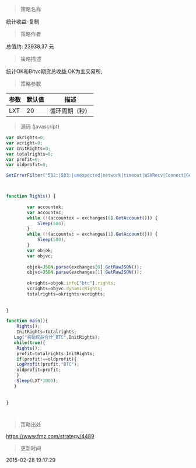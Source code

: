 
> 策略名称

统计收益-复制

> 策略作者

总值约: 23938.37 元

> 策略描述

统计OK和Bitvc期货总收益;OK为主交易所;

> 策略参数



|参数|默认值|描述|
|----|----|----|
|LXT|20|循环周期（秒）|


> 源码 (javascript)

``` javascript
var okrights=0;
var vcright=0;
var InitRights=0;
var totalrights=0;
var profit=0;
var oldprofit=0;

SetErrorFilter("502:|503:|unexpected|network|timeout|WSARecv|Connect|GetAddr|no such|reset|http|received|EOF");



function Rights() {
        
        var accountok;
        var accountvc;
        while (!(accountok = exchanges[0].GetAccount())) {
            Sleep(500);
        }
        while (!(accountvc = exchanges[1].GetAccount())) {
            Sleep(500);
        }
        var objok;
        var objvc;
        
        objok=JSON.parse(exchanges[0].GetRawJSON());
        objvc=JSON.parse(exchanges[1].GetRawJSON());
        
        okrights=objok.info["btc"].rights;
        vcrights=objvc.dynamicRights;
        totalrights=okrights+vcrights;
        
        
}

function main(){
    Rights();
    InitRights=totalrights;
   Log("初始权益合计_BTC",InitRights);
   while(true){
    Rights();
    profit=totalrights-InitRights;
    if(profit!==oldprofit){
    LogProfit(profit,"BTC");
    oldprofit=profit;
    }
    Sleep(LXT*1000);
   }
   
 
}




```

> 策略出处

https://www.fmz.com/strategy/4489

> 更新时间

2015-02-28 19:17:29
